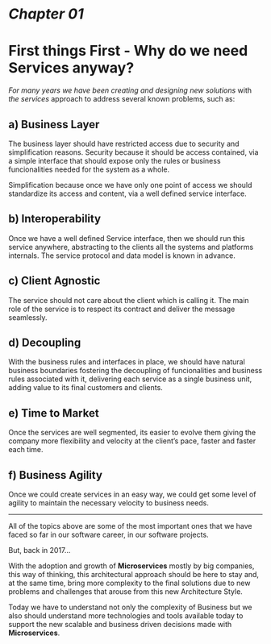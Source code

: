 # _Chapter 01_

# First things First - Why do we need Services anyway?

_For many years we have been creating and designing new solutions_ with _the services_ approach to address several known problems, such as:

## **a\) Business Layer**

The business layer should have restricted access due to security and simplification reasons. Security because it should be access contained, via a simple interface that should expose only the rules or business funcionalities needed for the system as a whole.

Simplification because once we have only one point of access we should standardize its access and content, via a well defined service interface.

## **b\) Interoperability**

Once we have a well defined Service interface, then we should run this service anywhere, abstracting to the clients all the systems and platforms internals. The service protocol and data model is known in advance.

## **c\) Client Agnostic**

The service should not care about the client which is calling it. The main role of the service is to respect its contract and deliver the message seamlessly.

## **d\) Decoupling**

With the business rules and interfaces in place, we should have natural business boundaries fostering the decoupling of funcionalities and business rules associated with it, delivering each service as a single business unit, adding value to its final customers and clients.

## **e\) Time to Market**

Once the services are well segmented, its easier to evolve them giving the company more flexibility and velocity at the client’s pace, faster and faster each time.

## f\) Business Agility

Once we could create services in an easy way, we could get some level of agility to maintain the necessary velocity to business needs.

---

All of the topics above are some of the most important ones that we have faced so far in our software career, in our software projects.

But, back in 2017…

With the adoption and growth of **Microservices** mostly by big companies, this way of thinking, this architectural approach should be here to stay and, at the same time, bring more complexity to the final solutions due to new problems and challenges that arouse from this new Architecture Style.

Today we have to understand not only the complexity of Business but we also should understand more technologies and tools available today to support the new scalable and business driven decisions made with **Microservices**.

